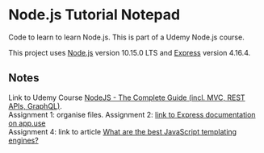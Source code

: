 # Node.js Tutorial Notepad

Code to learn to learn Node.js. This is part of a Udemy Node.js course. 

This project uses [Node.js](https://nodejs.org) version 10.15.0 LTS and [Express](http://expressjs.com/) version 4.16.4.

## Notes

Link to Udemy Course [NodeJS - The Complete Guide (incl. MVC, REST APIs, GraphQL)](https://www.udemy.com/nodejs-the-complete-guide/).<br>
Assignment 1: organise files.
Assignment 2: [link to Express documentation on app.use](http://expressjs.com/es/api.html#app.use)<br>
Assignment 4: link to article [What are the best JavaScript templating engines?](https://www.slant.co/topics/51/~best-javascript-templating-engines#26)